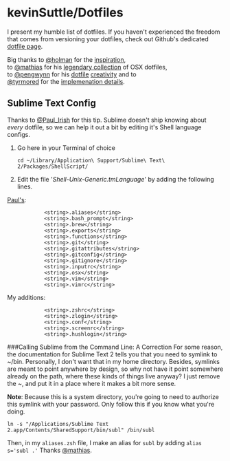 kevinSuttle/Dotfiles
========

I present my humble list of dotfiles. If you haven't experienced the freedom that comes from versioning your dotfiles, check out Github's dedicated [dotfile page](http://dotfiles.github.com).

Big thanks to [@holman](http://twitter.com/holman) for the [inspiration](http://zachholman.com/2010/08/dotfiles-are-meant-to-be-forked/),         
to [@mathias](http://twitter.com/mathias) for his [legendary collection](https://github.com/mathiasbynens/dotfiles/blob/master/.osx) of OSX dotfiles,    
to [@pengwynn](http://twitter.com/pengwynn) for his [dotfile](http://wynnnetherland.com/journal/dotfiles-discovery) [creativity](http://wynnnetherland.com/journal/dotfiles-discovery) and to     
[@tyrmored](http://twitter.com/tyrmored) for the [implemenation details](http://blog.sanctum.geek.nz/managing-dot-files-with-git/). 

## Sublime Text Config
Thanks to [@Paul_Irish](http://twitter.com/paul_irish) for this tip. Sublime doesn't ship knowing about *every* dotfile, so we can help it out a bit by editing it's Shell language configs. 

1. Go here in your Terminal of choice

    `cd ~/Library/Application\ Support/Sublime\ Text\ 2/Packages/ShellScript/`

2. Edit the file '*Shell-Unix-Generic.tmLanguage*' by adding the following lines. 

[Paul's](https://github.com/paulirish/dotfiles#syntax-highlighting):

                <string>.aliases</string>
                <string>.bash_prompt</string>
                <string>.brew</string>
                <string>.exports</string>
                <string>.functions</string>
                <string>.git</string>
                <string>.gitattributes</string>
                <string>.gitconfig</string>
                <string>.gitignore</string>
                <string>.inputrc</string>
                <string>.osx</string>
                <string>.vim</string>
                <string>.vimrc</string>    

My additions:
                
                <string>.zshrc</string>
                <string>.zlogin</string>
                <string>.conf</string>
                <string>.screenrc</string>
                <string>.hushlogin</string>
                
###Calling Sublime from the Command Line: A Correction
For some reason, the documentation for Sublime Text 2 tells you that you need to symlink to ~/bin. Personally, I don't want that in my home directory. Besides, symlinks are meant to point anywhere by design, so why not have it point somewhere already on the path, where these kinds of things live anyway?  I just remove the ~, and put it in a place where it makes a bit more sense.     
  
**Note**: Because this is a system directory, you're going to need to authorize this symlink with your password. Only follow this if you know what you're doing.

`ln -s "/Applications/Sublime Text 2.app/Contents/SharedSupport/bin/subl" /bin/subl`

Then, in my `aliases.zsh` file, I make an alias for `subl` by adding `alias s='subl .'` Thanks [@mathias](https://github.com/mathiasbynens/dotfiles/blob/master/.aliases#L17).